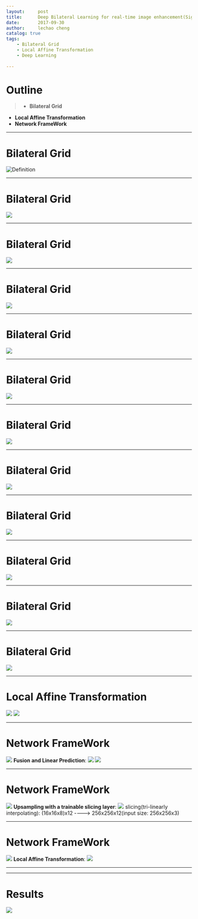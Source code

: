 ```yaml
---
layout:     post
title:      Deep Bilateral Learning for real-time image enhancement(Siggraph 2017)
date:       2017-09-30
author:     lechao cheng
catalog: true
tags:
    - Bilateral Grid
    - Local Affine Transformation
    - Deep Learning
    
---
```


# Outline

>- **Bilateral Grid**
- **Local Affine Transformation**
- **Network FrameWork**


 
---
# Bilateral Grid

![Definition](https://i.imgur.com/dSCsu7k.png)

---
# Bilateral Grid
![](https://i.imgur.com/Oax3nPu.png)

---
# Bilateral Grid
![](https://i.imgur.com/u1bXI6E.png)

---
# Bilateral Grid
![](https://i.imgur.com/8RiVg4d.png)

---
# Bilateral Grid
![](https://i.imgur.com/lIVRC6e.png)

---
# Bilateral Grid
![](https://i.imgur.com/JhZbMLJ.png)

---
# Bilateral Grid
![](https://i.imgur.com/KXzvShP.png)

---
# Bilateral Grid
![](https://i.imgur.com/EDKMcnM.png)

---
# Bilateral Grid
![](https://i.imgur.com/nHuwQlA.png)

---
# Bilateral Grid
![](https://i.imgur.com/RlQ57jo.png)

---
# Bilateral Grid
![](https://i.imgur.com/LHOAzDs.png)

---
# Bilateral Grid
![](https://i.imgur.com/mKZhUUY.png)

---
# Local Affine Transformation
![](https://i.imgur.com/glbKmXD.png)
![](https://i.imgur.com/hFNZZIP.png)

---
# Network FrameWork
![](https://i.imgur.com/pW0gdqv.png)
**Fusion and Linear Prediction**:
 ![](https://i.imgur.com/OAa4VwU.png)
 ![](https://i.imgur.com/qTThKeG.png)

---
# Network FrameWork
![](https://i.imgur.com/pW0gdqv.png)
**Upsampling with a trainable slicing layer**:
![](https://i.imgur.com/3z33UUf.png)
slicing(tri-linearly interpolating):
(16x16x8)x12 ----> 256x256x12(input size: 256x256x3)

---
# Network FrameWork
![](https://i.imgur.com/pW0gdqv.png)
**Local Affine Transformation**:
![](https://i.imgur.com/4hE5Yz4.png)

---
---
# Results
![](https://i.imgur.com/B2GyTzb.png)

